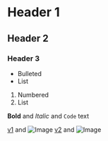 # Header 1
## Header 2
### Header 3

- Bulleted
- List

1. Numbered
2. List

**Bold** and _Italic_ and `Code` text

[v1](/Wnt_1st_2nd_Neiborhood.html) and ![Image](src)
[v2](https://tatiananazarenko.github.io/PN--DS/Wnt_1st_2nd_Neiborhood.html) and ![Image](src)
